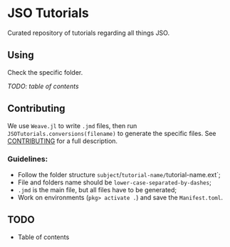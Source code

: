 # JSO Tutorials

Curated repository of tutorials regarding all things JSO.

## Using

Check the specific folder.

*TODO: table of contents*

## Contributing

We use `Weave.jl` to write `.jmd` files, then run `JSOTutorials.conversions(filename)` to generate the specific files. See [CONTRIBUTING](CONTRIBUTING.md) for a full description.

### Guidelines:

- Follow the folder structure `subject`/`tutorial-name/`tutorial-name.ext`;
- File and folders name should be `lower-case-separated-by-dashes`;
- `.jmd` is the main file, but all files have to be generated;
- Work on environments (`pkg> activate .`) and save the `Manifest.toml`.

## TODO

- Table of contents
